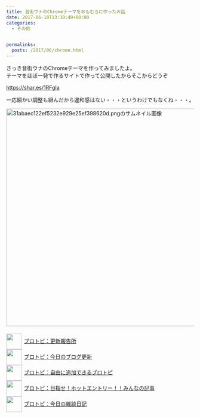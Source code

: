```yaml
---
title: 音街ウナのChromeテーマをおもむろに作ったお話
date: 2017-06-10T13:30:49+00:00
categories:
  - その他

  
permalinks:
  posts: /2017/06/chrome.html
---
```

さっき音街ウナのChromeテーマを作ってみましたよ。   
テーマをほぼ一発で作るサイトで作って公開したからそこからどうぞ

<https://shar.es/1RFgIa>

一応細かい調整も組んだから違和感はない・・・というわけでもなくね・・・。</p> 

<a href="/image/244bda1e0a45aef51cb4a257fa81379519a59183.webp" data-lightbox="sample"><img alt="31abaec122ef5232e929e25ef398620d.pngのサムネイル画像" src="/image/244bda1e0a45aef51cb4a257fa81379519a59183.webp" class="mt-image-left" style="float: left; margin: 0 20px 20px 0;" width="728" height="582" /></a>

<p style="text-align: left;">
  <a href="https://blogcircle.jp/commu/1911/topic/1"><img src="https://blogcircle.jp/thumb/commu/1911/1" style="width: 3em !important; height: 3em !important; vertical-align: middle; margin-right: .4em;" />ブロトピ：更新報告所</a><br /> <a href="https://blogcircle.jp/commu/414/topic/3"><img src="https://blogcircle.jp/thumb/commu/414/2" style="width: 3em !important; height: 3em !important; vertical-align: middle; margin-right: .4em;" />ブロトピ：今日のブログ更新</a> <br /> <a href="https://blogcircle.jp/commu/583/topic/6"><img src="https://blogcircle.jp/thumb/commu/583/3" style="width: 3em !important; height: 3em !important; vertical-align: middle; margin-right: .4em;" />ブロトピ：自由に追加できるブロトピ</a> <br /> <a href="https://blogcircle.jp/commu/1097/topic/1"><img src="https://blogcircle.jp/thumb/commu/1097/6" style="width: 3em !important; height: 3em !important; vertical-align: middle; margin-right: .4em;" />ブロトピ：目指せ！ホットエントリー！！みんなの記事</a> <br /> <a href="https://blogcircle.jp/commu/29/topic/1"><img src="https://blogcircle.jp/thumb/commu/29/2" style="width: 3em !important; height: 3em !important; vertical-align: middle; margin-right: .4em;" />ブロトピ：今日の雑談日記</a>
</p>